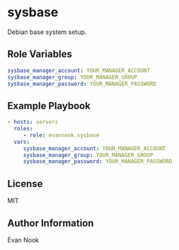 sysbase
=======

Debian base system setup.

Role Variables
--------------

```yaml
sysbase_manager_account: YOUR_MANAGER_ACCOUNT
sysbase_manager_group: YOUR_MANAGER_GROUP
sysbase_manager_password: YOUR_MANAGER_PASSWORD
```

Example Playbook
----------------

```yaml
- hosts: servers
  roles:
     - role: evannook.sysbase
  vars:
     sysbase_manager_account: YOUR_MANAGER_ACCOUNT
     sysbase_manager_group: YOUR_MANAGER_GROUP
     sysbase_manager_password: YOUR_MANAGER_PASSWORD
```

License
-------

MIT

Author Information
------------------

Evan Nook
